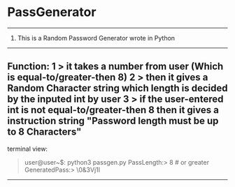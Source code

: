 # PassGenerator
---------------------------------------------------------------------------
1. This is a Random Password Generator wrote in Python
---------------------------------------------------------------------------
Function:
1 > it takes a number from user (Which is equal-to/greater-then 8)
2 > then it gives a Random Character string which length is decided by the inputed int by user
3 > if the user-entered int is not equal-to/greater-then 8 then it gives a instruction string "Password length must be up to 8 Characters"
---------------------------------------------------------------------------
terminal view:
> user@user~$: python3 passgen.py
> PassLength:> 8 # or greater
> GeneratedPass:> \0&3Vj1I
---------------------------------------------------------------------------
